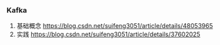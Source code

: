 ### Kafka
1. 基础概念 https://blog.csdn.net/suifeng3051/article/details/48053965
2. 实践 https://blog.csdn.net/suifeng3051/article/details/37602025